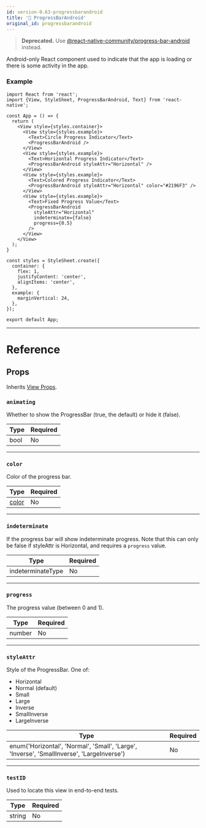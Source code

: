 ```yaml
---
id: version-0.63-progressbarandroid
title: '🚧 ProgressBarAndroid'
original_id: progressbarandroid
---
```


> **Deprecated.** Use [@react-native-community/progress-bar-android](https://github.com/react-native-community/progress-bar-android) instead.

Android-only React component used to indicate that the app is loading or there is some activity in the app.

### Example

```SnackPlayer name=ProgressBarAndroid&supportedPlatforms=android
import React from 'react';
import {View, StyleSheet, ProgressBarAndroid, Text} from 'react-native';

const App = () => {
  return (
    <View style={styles.container}>
      <View style={styles.example}>
        <Text>Circle Progress Indicator</Text>
        <ProgressBarAndroid />
      </View>
      <View style={styles.example}>
        <Text>Horizontal Progress Indicator</Text>
        <ProgressBarAndroid styleAttr="Horizontal" />
      </View>
      <View style={styles.example}>
        <Text>Colored Progress Indicator</Text>
        <ProgressBarAndroid styleAttr="Horizontal" color="#2196F3" />
      </View>
      <View style={styles.example}>
        <Text>Fixed Progress Value</Text>
        <ProgressBarAndroid
          styleAttr="Horizontal"
          indeterminate={false}
          progress={0.5}
        />
      </View>
    </View>
  );
}

const styles = StyleSheet.create({
  container: {
    flex: 1,
    justifyContent: 'center',
    alignItems: 'center',
  },
  example: {
    marginVertical: 24,
  },
});

export default App;
```

---

# Reference

## Props

Inherits [View Props](view.md#props).

### `animating`

Whether to show the ProgressBar (true, the default) or hide it (false).

| Type | Required |
| ---- | -------- |
| bool | No       |

---

### `color`

Color of the progress bar.

| Type               | Required |
| ------------------ | -------- |
| [color](colors.md) | No       |

---

### `indeterminate`

If the progress bar will show indeterminate progress. Note that this can only be false if styleAttr is Horizontal, and requires a `progress` value.

| Type              | Required |
| ----------------- | -------- |
| indeterminateType | No       |

---

### `progress`

The progress value (between 0 and 1).

| Type   | Required |
| ------ | -------- |
| number | No       |

---

### `styleAttr`

Style of the ProgressBar. One of:

- Horizontal
- Normal (default)
- Small
- Large
- Inverse
- SmallInverse
- LargeInverse

| Type                                                                                      | Required |
| ----------------------------------------------------------------------------------------- | -------- |
| enum('Horizontal', 'Normal', 'Small', 'Large', 'Inverse', 'SmallInverse', 'LargeInverse') | No       |

---

### `testID`

Used to locate this view in end-to-end tests.

| Type   | Required |
| ------ | -------- |
| string | No       |
